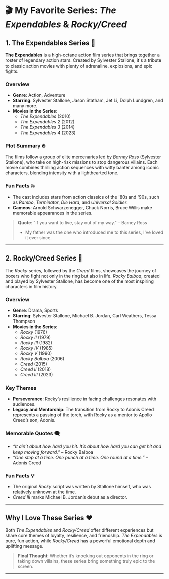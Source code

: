 # 🎬 My Favorite Series: *The Expendables* & *Rocky/Creed*

## 1. The Expendables Series 🧨

**The Expendables** is a high-octane action film series that brings together a roster of legendary action stars. Created by Sylvester Stallone, it's a tribute to classic action movies with plenty of adrenaline, explosions, and epic fights.

### Overview
- **Genre**: Action, Adventure
- **Starring**: Sylvester Stallone, Jason Statham, Jet Li, Dolph Lundgren, and many more.
- **Movies in the Series**:
  - *The Expendables* (2010)
  - *The Expendables 2* (2012)
  - *The Expendables 3* (2014)
  - *The Expendables 4* (2023)

### Plot Summary 🔥
The films follow a group of elite mercenaries led by *Barney Ross* (Sylvester Stallone), who take on high-risk missions to stop dangerous villains. Each movie combines thrilling action sequences with witty banter among iconic characters, blending intensity with a lighthearted tone.

### Fun Facts 💥
- The cast includes stars from action classics of the '80s and '90s, such as *Rambo*, *Terminator*, *Die Hard*, and *Universal Soldier*.
- **Cameos**: Arnold Schwarzenegger, Chuck Norris, Bruce Willis make memorable appearances in the series.
  
> **Quote**: "If you want to live, stay out of my way." – Barney Ross
> - My father was the one who introduced me to this series, I've loved it ever since.

---

## 2. Rocky/Creed Series 🥊

The *Rocky* series, followed by the *Creed* films, showcases the journey of boxers who fight not only in the ring but also in life. *Rocky Balboa*, created and played by Sylvester Stallone, has become one of the most inspiring characters in film history.

### Overview
- **Genre**: Drama, Sports
- **Starring**: Sylvester Stallone, Michael B. Jordan, Carl Weathers, Tessa Thompson
- **Movies in the Series**:
  - *Rocky* (1976)
  - *Rocky II* (1979)
  - *Rocky III* (1982)
  - *Rocky IV* (1985)
  - *Rocky V* (1990)
  - *Rocky Balboa* (2006)
  - *Creed* (2015)
  - *Creed II* (2018)
  - *Creed III* (2023)

### Key Themes
- **Perseverance**: Rocky’s resilience in facing challenges resonates with audiences.
- **Legacy and Mentorship**: The transition from Rocky to Adonis Creed represents a passing of the torch, with Rocky as a mentor to Apollo Creed’s son, Adonis.

### Memorable Quotes 🗨️
- *“It ain’t about how hard you hit. It’s about how hard you can get hit and keep moving forward.”* – Rocky Balboa
- *“One step at a time. One punch at a time. One round at a time.”* – Adonis Creed

### Fun Facts 💡
- The original *Rocky* script was written by Stallone himself, who was relatively unknown at the time.
- *Creed III* marks Michael B. Jordan’s debut as a director.

---

## Why I Love These Series ❤️

Both *The Expendables* and *Rocky/Creed* offer different experiences but share core themes of loyalty, resilience, and friendship. *The Expendables* is pure, fun action, while *Rocky/Creed* has a powerful emotional depth and uplifting message.

> **Final Thought**: Whether it’s knocking out opponents in the ring or taking down villains, these series bring something truly epic to the screen.

--- 
